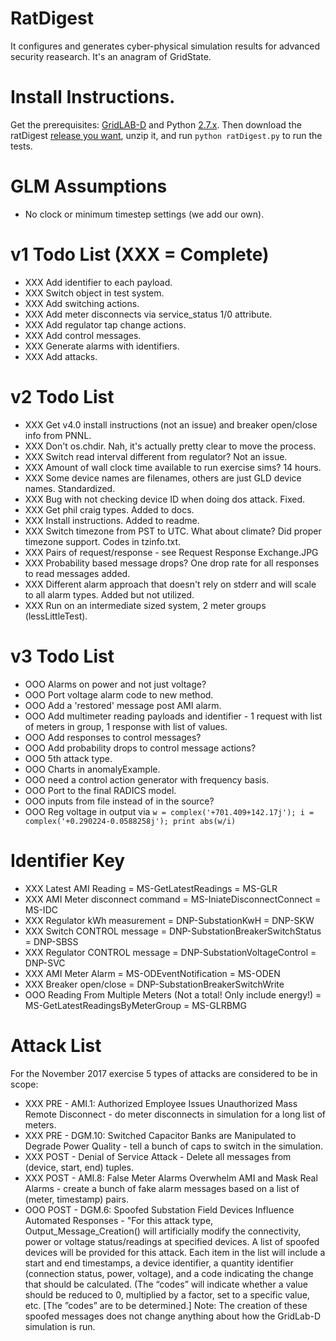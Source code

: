 # RatDigest

It configures and generates cyber-physical simulation results for advanced security reasearch. It's an anagram of GridState.

# Install Instructions.

Get the prerequisites: [GridLAB-D](https://sourceforge.net/projects/gridlab-d/files/?source=navbar) and Python [2.7.x](https://www.python.org/downloads/). Then download the ratDigest [release you want](https://github.com/dpinney/RatDigest/releases), unzip it, and run `python ratDigest.py` to run the tests.

# GLM Assumptions

- No clock or minimum timestep settings (we add our own).

# v1 Todo List (XXX = Complete)

- XXX Add identifier to each payload.
- XXX Switch object in test system.
- XXX Add switching actions.
- XXX Add meter disconnects via service_status 1/0 attribute.
- XXX Add regulator tap change actions.
- XXX Add control messages.
- XXX Generate alarms with identifiers.
- XXX Add attacks.

# v2 Todo List

- XXX Get v4.0 install instructions (not an issue) and breaker open/close info from PNNL.
- XXX Don't os.chdir. Nah, it's actually pretty clear to move the process.
- XXX Switch read interval different from regulator? Not an issue.
- XXX Amount of wall clock time available to run exercise sims? 14 hours.
- XXX Some device names are filenames, others are just GLD device names. Standardized.
- XXX Bug with not checking device ID when doing dos attack. Fixed.
- XXX Get phil craig types. Added to docs.
- XXX Install instructions. Added to readme.
- XXX Switch timezone from PST to UTC. What about climate? Did proper timezone support. Codes in tzinfo.txt.
- XXX Pairs of request/response - see Request Response Exchange.JPG
- XXX Probability based message drops? One drop rate for all responses to read messages added.
- XXX Different alarm approach that doesn't rely on stderr and will scale to all alarm types. Added but not utilized.
- XXX Run on an intermediate sized system, 2 meter groups (lessLittleTest).

# v3 Todo List
- OOO Alarms on power and not just voltage?
- OOO Port voltage alarm code to new method.
- OOO Add a 'restored' message post AMI alarm.
- OOO Add multimeter reading payloads and identifier - 1 request with list of meters in group, 1 response with list of values.
- OOO Add responses to control messages?
- OOO Add probability drops to control message actions?
- OOO 5th attack type.
- OOO Charts in anomalyExample.
- OOO need a control action generator with frequency basis.
- OOO Port to the final RADICS model.
- OOO inputs from file instead of in the source?
- OOO Reg voltage in output via ```w = complex('+701.409+142.17j'); i = complex('+0.290224-0.0588258j'); print abs(w/i)```

# Identifier Key

- XXX Latest AMI Reading = MS-GetLatestReadings = MS-GLR
- XXX AMI Meter disconnect command = MS-IniateDisconnectConnect = MS-IDC
- XXX Regulator kWh measurement = DNP-SubstationKwH = DNP-SKW
- XXX Switch CONTROL message = DNP-SubstationBreakerSwitchStatus = DNP-SBSS
- XXX Regulator CONTROL message = DNP-SubstationVoltageControl = DNP-SVC
- XXX AMI Meter Alarm = MS-ODEventNotification = MS-ODEN
- XXX Breaker open/close = DNP-SubstationBreakerSwitchWrite
- OOO Reading From Multiple Meters (Not a total! Only include energy!) = MS-GetLatestReadingsByMeterGroup = MS-GLRBMG

# Attack List

For the November 2017 exercise 5 types of attacks are considered to be in scope:

- XXX PRE - AMI.1: Authorized Employee Issues Unauthorized Mass Remote Disconnect - do meter disconnects in simulation for a long list of meters.
- XXX PRE - DGM.10: Switched Capacitor Banks are Manipulated to Degrade Power Quality - tell a bunch of caps to switch in the simulation.
- XXX POST - Denial of Service Attack - Delete all messages from (device, start, end) tuples.
- XXX POST - AMI.8: False Meter Alarms Overwhelm AMI and Mask Real Alarms - create a bunch of fake alarm messages based on a list of (meter, timestamp) pairs.
- OOO POST - DGM.6: Spoofed Substation Field Devices Influence Automated Responses - "For this attack type, Output_Message_Creation() will artificially modify the connectivity, power or voltage status/readings at specified devices.  A list of spoofed devices will be provided for this attack.  Each item in the list will include a start and end timestamps, a device identifier, a quantity identifier (connection status, power, voltage), and a code indicating the change that should be calculated. (The “codes” will indicate whether a value should be reduced to 0, multiplied by a factor, set to a specific value, etc.  [The ”codes” are to be determined.] Note: The creation of these spoofed messages does not change anything about how the GridLab-D simulation is run.
